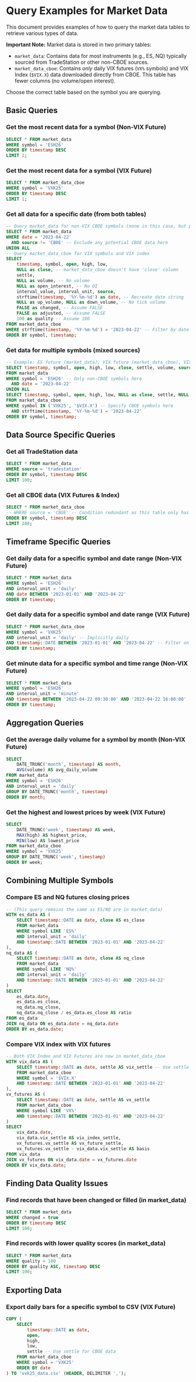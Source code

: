 # Query Examples for Market Data

This document provides examples of how to query the market data tables to retrieve various types of data.

**Important Note:** Market data is stored in two primary tables:
*   `market_data`: Contains data for most instruments (e.g., ES, NQ) typically sourced from TradeStation or other non-CBOE sources.
*   `market_data_cboe`: Contains *only* daily VIX futures (`VX%` symbols) and VIX Index (`$VIX.X`) data downloaded directly from CBOE. This table has fewer columns (no volume/open interest).

Choose the correct table based on the symbol you are querying.

## Basic Queries

### Get the most recent data for a symbol (Non-VIX Future)

```sql
SELECT * FROM market_data
WHERE symbol = 'ESH26'
ORDER BY timestamp DESC
LIMIT 1;
```

### Get the most recent data for a symbol (VIX Future)

```sql
SELECT * FROM market_data_cboe
WHERE symbol = 'VXK25'
ORDER BY timestamp DESC
LIMIT 1;
```

### Get all data for a specific date (from both tables)

```sql
-- Query market_data for non-VIX CBOE symbols (none in this case, but pattern shown)
SELECT * FROM market_data
WHERE date = '2023-04-22'
  AND source != 'CBOE' -- Exclude any potential CBOE data here
UNION ALL
-- Query market_data_cboe for VIX symbols and VIX index
SELECT 
    timestamp, symbol, open, high, low, 
    NULL as close, -- market_data_cboe doesn't have 'close' column
    settle, 
    NULL as volume, -- No volume
    NULL as open_interest, -- No OI
    interval_value, interval_unit, source, 
    strftime(timestamp, '%Y-%m-%d') as date, -- Recreate date string
    NULL as up_volume, NULL as down_volume, -- No tick volume
    FALSE as changed, -- Assume FALSE
    FALSE as adjusted, -- Assume FALSE
    100 as quality -- Assume 100
FROM market_data_cboe
WHERE strftime(timestamp, '%Y-%m-%d') = '2023-04-22' -- Filter by date string
ORDER BY symbol, timestamp;
```

### Get data for multiple symbols (mixed sources)

```sql
-- Example: ES future (market_data), VIX future (market_data_cboe), VIX Index (market_data_cboe)
SELECT timestamp, symbol, open, high, low, close, settle, volume, source
FROM market_data
WHERE symbol = 'ESH26' -- Only non-CBOE symbols here
  AND date = '2023-04-22'
UNION ALL 
SELECT timestamp, symbol, open, high, low, NULL as close, settle, NULL as volume, source
FROM market_data_cboe
WHERE symbol IN ('VXK25', '$VIX.X') -- Specify CBOE symbols here
  AND strftime(timestamp, '%Y-%m-%d') = '2023-04-22'
ORDER BY symbol, timestamp;
```

## Data Source Specific Queries

### Get all TradeStation data

```sql
SELECT * FROM market_data
WHERE source = 'tradestation'
ORDER BY symbol, timestamp DESC
LIMIT 100;
```

### Get all CBOE data (VIX Futures & Index)

```sql
SELECT * FROM market_data_cboe
-- WHERE source = 'CBOE' -- Condition redundant as this table only has CBOE data
ORDER BY symbol, timestamp DESC
LIMIT 100;
```

## Timeframe Specific Queries

### Get daily data for a specific symbol and date range (Non-VIX Future)

```sql
SELECT * FROM market_data
WHERE symbol = 'ESH26'
AND interval_unit = 'daily'
AND date BETWEEN '2023-01-01' AND '2023-04-22'
ORDER BY timestamp;
```

### Get daily data for a specific symbol and date range (VIX Future)

```sql
SELECT * FROM market_data_cboe
WHERE symbol = 'VXK25'
AND interval_unit = 'daily' -- Implicitly daily
AND timestamp::DATE BETWEEN '2023-01-01' AND '2023-04-22' -- Filter on timestamp::DATE
ORDER BY timestamp;
```

### Get minute data for a specific symbol and time range (Non-VIX Future)

```sql
SELECT * FROM market_data
WHERE symbol = 'ESH26'
AND interval_unit = 'minute'
AND timestamp BETWEEN '2023-04-22 09:30:00' AND '2023-04-22 16:00:00'
ORDER BY timestamp;
```

## Aggregation Queries

### Get the average daily volume for a symbol by month (Non-VIX Future)

```sql
SELECT 
    DATE_TRUNC('month', timestamp) AS month,
    AVG(volume) AS avg_daily_volume
FROM market_data
WHERE symbol = 'ESH26'
AND interval_unit = 'daily'
GROUP BY DATE_TRUNC('month', timestamp)
ORDER BY month;
```

### Get the highest and lowest prices by week (VIX Future)

```sql
SELECT 
    DATE_TRUNC('week', timestamp) AS week,
    MAX(high) AS highest_price,
    MIN(low) AS lowest_price
FROM market_data_cboe
WHERE symbol = 'VXK25'
GROUP BY DATE_TRUNC('week', timestamp)
ORDER BY week;
```

## Combining Multiple Symbols

### Compare ES and NQ futures closing prices

```sql
-- (This query remains the same as ES/NQ are in market_data)
WITH es_data AS (
    SELECT timestamp::DATE as date, close AS es_close
    FROM market_data
    WHERE symbol LIKE 'ES%'
    AND interval_unit = 'daily'
    AND timestamp::DATE BETWEEN '2023-01-01' AND '2023-04-22'
),
nq_data AS (
    SELECT timestamp::DATE as date, close AS nq_close
    FROM market_data
    WHERE symbol LIKE 'NQ%'
    AND interval_unit = 'daily'
    AND timestamp::DATE BETWEEN '2023-01-01' AND '2023-04-22'
)
SELECT 
    es_data.date,
    es_data.es_close,
    nq_data.nq_close,
    nq_data.nq_close / es_data.es_close AS ratio
FROM es_data
JOIN nq_data ON es_data.date = nq_data.date
ORDER BY es_data.date;
```

### Compare VIX index with VIX futures

```sql
-- Both VIX Index and VIX Futures are now in market_data_cboe
WITH vix_data AS (
    SELECT timestamp::DATE as date, settle AS vix_settle -- Use settle (mapped from CLOSE)
    FROM market_data_cboe 
    WHERE symbol = '$VIX.X'
    AND timestamp::DATE BETWEEN '2023-01-01' AND '2023-04-22'
),
vx_futures AS (
    SELECT timestamp::DATE as date, settle AS vx_settle
    FROM market_data_cboe
    WHERE symbol LIKE 'VX%'
    AND timestamp::DATE BETWEEN '2023-01-01' AND '2023-04-22'
)
SELECT 
    vix_data.date,
    vix_data.vix_settle AS vix_index_settle,
    vx_futures.vx_settle AS vx_future_settle,
    vx_futures.vx_settle - vix_data.vix_settle AS basis
FROM vix_data
JOIN vx_futures ON vix_data.date = vx_futures.date
ORDER BY vix_data.date;
```

## Finding Data Quality Issues

### Find records that have been changed or filled (in market_data)

```sql
SELECT * FROM market_data
WHERE changed = true
ORDER BY timestamp DESC
LIMIT 100;
```

### Find records with lower quality scores (in market_data)

```sql
SELECT * FROM market_data
WHERE quality < 100
ORDER BY quality ASC, timestamp DESC
LIMIT 100;
```

## Exporting Data

### Export daily bars for a specific symbol to CSV (VIX Future)

```sql
COPY (
    SELECT 
        timestamp::DATE as date, 
        open, 
        high, 
        low, 
        settle -- Use settle for CBOE data
    FROM market_data_cboe
    WHERE symbol = 'VXK25'
    ORDER BY date
) TO 'vxk25_data.csv' (HEADER, DELIMITER ',');
``` 